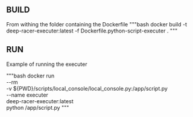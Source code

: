 ## BUILD

From withing the folder containing the Dockerfile
"""bash
    docker build -t deep-racer-executer:latest -f Dockerfile.python-script-executer .
"""


## RUN
Example of running the executer

"""bash
    docker run \
    --rm \
    -v ${PWD}/scripts/local_console/local_console.py:/app/script.py \
    --name executer \
    deep-racer-executer:latest \
    python /app/script.py
"""

